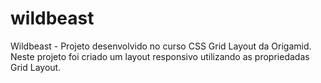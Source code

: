 # wildbeast
Wildbeast - Projeto desenvolvido no curso CSS Grid Layout da Origamid. Neste projeto foi criado um layout responsivo utilizando as propriedadas Grid Layout.
